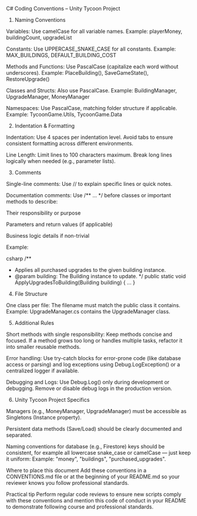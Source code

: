 C# Coding Conventions – Unity Tycoon Project

1. Naming Conventions

Variables:
Use camelCase for all variable names.
Example: playerMoney, buildingCount, upgradeList

Constants:
Use UPPERCASE_SNAKE_CASE for all constants.
Example: MAX_BUILDINGS, DEFAULT_BUILDING_COST

Methods and Functions:
Use PascalCase (capitalize each word without underscores).
Example: PlaceBuilding(), SaveGameState(), RestoreUpgrade()

Classes and Structs:
Also use PascalCase.
Example: BuildingManager, UpgradeManager, MoneyManager

Namespaces:
Use PascalCase, matching folder structure if applicable.
Example: TycoonGame.Utils, TycoonGame.Data

2. Indentation & Formatting

Indentation:
Use 4 spaces per indentation level. Avoid tabs to ensure consistent formatting across different environments.

Line Length:
Limit lines to 100 characters maximum. Break long lines logically when needed (e.g., parameter lists).

3. Comments

Single-line comments:
Use // to explain specific lines or quick notes.

Documentation comments:
Use /** ... */ before classes or important methods to describe:

Their responsibility or purpose

Parameters and return values (if applicable)

Business logic details if non-trivial

Example:

csharp
/**
 * Applies all purchased upgrades to the given building instance.
 * @param building: The Building instance to update.
 */
public static void ApplyUpgradesToBuilding(Building building) { ... }


4. File Structure

One class per file:
The filename must match the public class it contains.
Example: UpgradeManager.cs contains the UpgradeManager class.

5. Additional Rules

Short methods with single responsibility:
Keep methods concise and focused. If a method grows too long or handles multiple tasks, refactor it into smaller reusable methods.

Error handling:
Use try-catch blocks for error-prone code (like database access or parsing) and log exceptions using Debug.LogException() or a centralized logger if available.

Debugging and Logs:
Use Debug.Log() only during development or debugging. Remove or disable debug logs in the production version.

6. Unity Tycoon Project Specifics

Managers (e.g., MoneyManager, UpgradeManager) must be accessible as Singletons (Instance property).

Persistent data methods (Save/Load) should be clearly documented and separated.

Naming conventions for database (e.g., Firestore) keys should be consistent, for example all lowercase snake_case or camelCase — just keep it uniform:
Example: "money", "buildings", "purchased_upgrades".

Where to place this document
Add these conventions in a CONVENTIONS.md file or at the beginning of your README.md so your reviewer knows you follow professional standards.

Practical tip
Perform regular code reviews to ensure new scripts comply with these conventions and mention this code of conduct in your README to demonstrate following course and professional standards.